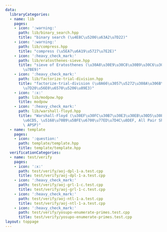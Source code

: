 ```yaml
---
data:
  libraryCategories:
  - name: lib
    pages:
    - icon: ':warning:'
      path: lib/binary_search.hpp
      title: "binary search (\u4E8C\u5206\u63A2\u7D22)"
    - icon: ':warning:'
      path: lib/compress.hpp
      title: "compress (\u5EA7\u6A19\u5727\u7E2E)"
    - icon: ':heavy_check_mark:'
      path: lib/eratosthenes-sieve.hpp
      title: "sieve of Eratosthenes (\u30A8\u30E9\u30C8\u30B9\u30C6\u30CD\u30B9\u306E\
        \u7BE9)"
    - icon: ':heavy_check_mark:'
      path: lib/factorize-trial-division.hpp
      title: "factorize-trial-division (\u8A66\u3057\u5272\u308A\u306B\u3088\u308B\
        \u7D20\u56E0\u6570\u5206\u89E3)"
    - icon: ':x:'
      path: lib/modpow.hpp
      title: modpow
    - icon: ':heavy_check_mark:'
      path: lib/warshall-floyd.hpp
      title: "Warshall-Floyd (\u30EF\u30FC\u30B7\u30E3\u30EB\u30D5\u30ED\u30A4\u30C9\
        \u6CD5, \u5168\u70B9\u5BFE\u6700\u77ED\u7D4C\u8DEF, All Pair Shortest Path,\
        \ APSP)"
  - name: template
    pages:
    - icon: ':question:'
      path: template/template.hpp
      title: template/template.hpp
  verificationCategories:
  - name: test/verify
    pages:
    - icon: ':x:'
      path: test/verify/aoj-dpl-1-a.test.cpp
      title: test/verify/aoj-dpl-1-a.test.cpp
    - icon: ':heavy_check_mark:'
      path: test/verify/aoj-grl-1-c.test.cpp
      title: test/verify/aoj-grl-1-c.test.cpp
    - icon: ':heavy_check_mark:'
      path: test/verify/aoj-ntl-1-a.test.cpp
      title: test/verify/aoj-ntl-1-a.test.cpp
    - icon: ':heavy_check_mark:'
      path: test/verify/yosupo-enumerate-primes.test.cpp
      title: test/verify/yosupo-enumerate-primes.test.cpp
layout: toppage
---
```

